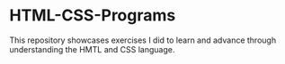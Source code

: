# HTML-CSS-Programs
This repository showcases exercises I did to learn and advance through understanding the HMTL and CSS language.

